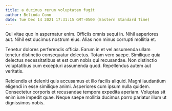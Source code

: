 ```yaml
---
title: a ducimus rerum voluptatem fugit
author: Belinda Conn
date: Tue Dec 14 2021 17:31:15 GMT-0500 (Eastern Standard Time)
---
```

Qui vitae quo in aspernatur enim. Officiis omnis sequi in. Nihil asperiores aut. Nihil est ducimus nostrum eius. Alias non minus corrupti mollitia et.

 Tenetur dolores perferendis officia. Earum in et vel assumenda ullam tenetur distinctio consequatur delectus. Totam vero saepe. Similique quia delectus necessitatibus et est cum nobis qui recusandae. Non distinctio voluptatibus cum excepturi assumenda quod. Repellendus autem aut veritatis.

 Reiciendis et deleniti quis accusamus et illo facilis aliquid. Magni laudantium eligendi in esse similique animi. Asperiores cum ipsum nulla quidem. Consectetur corporis et recusandae tempora expedita aperiam. Voluptas sit enim iure impedit quae. Neque saepe mollitia ducimus porro pariatur illum ut dignissimos nobis.